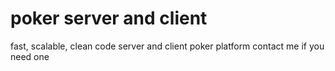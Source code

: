 # poker server and client
fast, scalable, clean code server and client poker platform
contact me if you need one
